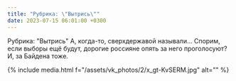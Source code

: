 ```yaml
---
title: "Рубрика: \"Вытрись\""
date: 2023-07-15 06:01:00 +0300
---
```


Рубрика: "Вытрись"
А, когда-то, сверхдержавой называли...
Спорим, если выборы ещё будут, дорогие россияне опять за него проголосуют?
И, за Байдена тоже.

{% include media.html f="/assets/vk_photos/2/x_gt-KvSERM.jpg" alt="" %}
